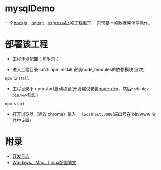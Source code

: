 # mysqlDemo
一个[nodejs](https://nodejs.org/en/)、[mysql](https://www.mysql.com/)、[express4.x](http://www.expressjs.com.cn/)的工程雏形， 实现基本的数据库读写操作。


# 部署该工程
* 工程环境配置：见附录；

* 进入工程目录 cmd: npm install 安装node_modules的依赖模块(首次)
```Bash
npm install
```

* 工程目录下 npm start启动项目(开发建议安装[node-dev](https://www.npmjs.com/package/node-dev)，然后`node-dev bin/www`启动)
```Bash
npm start
```

* 打开浏览器（建议 chrome）输入： `localhost:3000`(端口号在 bin/www 文件中设置)


# 附录
* [开发日志](https://github.com/wteam-xq/mysqlDemo/blob/master/dev_log.md)
* [Windows、Mac、Linux配置博文](https://github.com/wteam-xq/mysqlDemo/blob/master/deploy_instructions.md)